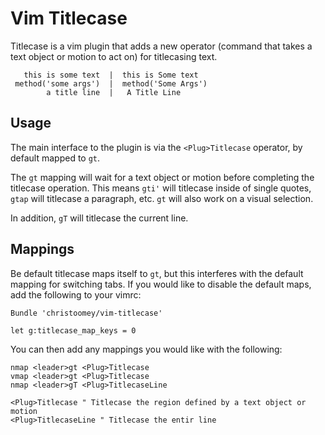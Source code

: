 Vim Titlecase
=============

Titlecase is a vim plugin that adds a new operator (command that takes a text
object or motion to act on) for titlecasing text.

       this is some text  |  this is Some text
     method('some args')  |  method('Some Args')
            a title line  |   A Title Line

Usage
-----

The main interface to the plugin is via the `<Plug>Titlecase` operator, by
default mapped to `gt`.

The `gt` mapping will wait for a text object or motion before completing the
titlecase operation. This means `gti'` will titlecase inside of single quotes,
`gtap` will titlecase a paragraph, etc. `gt` will also work on a visual
selection.

In addition, `gT` will titlecase the current line.

Mappings
--------

Be default titlecase maps itself to `gt`, but this interferes with the default
mapping for switching tabs. If you would like to disable the default maps, add
the following to your vimrc:

``` vim
Bundle 'christoomey/vim-titlecase'

let g:titlecase_map_keys = 0
```

You can then add any mappings you would like with the following:

``` vim
nmap <leader>gt <Plug>Titlecase
vmap <leader>gt <Plug>Titlecase
nmap <leader>gT <Plug>TitlecaseLine
```

``` vim
<Plug>Titlecase " Titlecase the region defined by a text object or motion
<Plug>TitlecaseLine " Titlecase the entir line
```
